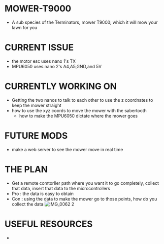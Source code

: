 # MOWER-T9000
- A sub species of the Terminators, mower T9000, which it will mow your lawn for you 

# CURRENT ISSUE
- the motor esc uses nano 1's TX
- MPU6050 uses nano 2's A4,A5,GND,and 5V 

# CURRENTLY WORKING ON 
- Getting the two nanos to talk to each other to use the z coordnates to keep the mower straight 
- how to use the xyz coords to move the mower with the sabertooth
    - how to make the MPU6050 dictate where the mower goes 

# FUTURE MODS
- make a web server to see the mower move in real time

# THE PLAN 
- Get a remote comtorller path where you want it to go completely, collect that data, insert that data to the microcontrollers
- Pro : the data is easy to obtain
- Con : using the data to make the mower go to those points, how do you collect the data 
![IMG_0062 2](https://user-images.githubusercontent.com/62858192/120876274-d4ff0a00-c57d-11eb-8e36-67dbd5e5b1c8.jpg)

# USEFUL RESOURCES
- 

